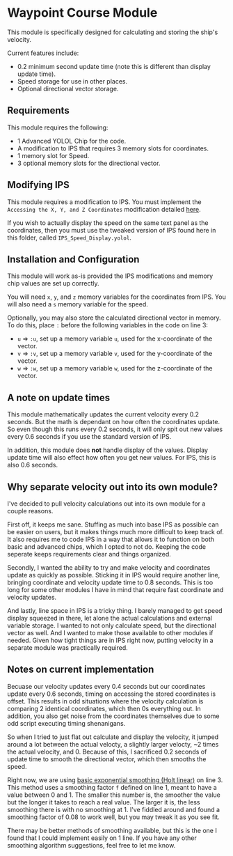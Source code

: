# Waypoint Course Module

This module is specifically designed for calculating and storing the ship's velocity.

Current features include:

- 0.2 minimum second update time (note this is different than display update time).
- Speed storage for use in other places.
- Optional directional vector storage.

## Requirements

This module requires the following:

- 1 Advanced YOLOL Chip for the code.
- A modification to IPS that requires 3 memory slots for coordinates.
- 1 memory slot for Speed.
- 3 optional memory slots for the directional vector.

## Modifying IPS

This module requires a modification to IPS. You must implement the `Accessing the X, Y, and Z Coordinates` modification detailed [here](https://github.com/Tmktahu/IPS/tree/main/Modules).

If you wish to actually display the speed on the same text panel as the coordinates, then you must use the tweaked version of IPS found here in this folder, called `IPS_Speed_Display.yolol`.

## Installation and Configuration

This module will work as-is provided the IPS modifications and memory chip values are set up correctly.

You will need `x`, `y`, and `z` memory variables for the coordinates from IPS. You will also need a `s` memory variable for the speed.

Optionally, you may also store the calculated directional vector in memory. To do this, place `:` before the following variables in the code on line 3:

- `u` => `:u`, set up a memory variable `u`, used for the x-coordinate of the vector.
- `v` => `:v`, set up a memory variable `v`, used for the y-coordinate of the vector.
- `w` => `:w`, set up a memory variable `w`, used for the z-coordinate of the vector.

## A note on update times

This module mathematically updates the current velocity every 0.2 seconds. But the math is dependant on how often the coordinates update. So even though this runs every 0.2 seconds, it will only spit out new values every 0.6 seconds if you use the standard version of IPS.

In addition, this module does **not** handle display of the values. Display update time will also effect how often you get new values. For IPS, this is also 0.6 seconds.

## Why separate velocity out into its own module?

I've decided to pull velocity calculations out into its own module for a couple reasons.

First off, it keeps me sane. Stuffing as much into base IPS as possible can be easier on users, but it makes things much more difficult to keep track of. It also requires me to code IPS in a way that allows it to function on both basic and advanced chips, which I opted to not do. Keeping the code seperate keeps requirements clear and things organized.

Secondly, I wanted the ability to try and make velocity and coordinates update as quickly as possible. Sticking it in IPS would require another line, bringing coordinate and velocity update time to 0.8 seconds. This is too long for some other modules I have in mind that require fast coordinate and velocity updates.

And lastly, line space in IPS is a tricky thing. I barely managed to get speed display squeezed in there, let alone the actual calculations and external variable storage. I wanted to not only calculate speed, but the directional vector as well. And I wanted to make those available to other modules if needed. Given how tight things are in IPS right now, putting velocity in a separate module was practically required.

## Notes on current implementation

Becuase our velocity updates every 0.4 seconds but our coordinates update every 0.6 seconds, timing on accessing the stored coordinates is offset. This results in odd situations where the velocity calculation is comparing 2 identical coordinates, which then 0s everything out. In addition, you also get noise from the coordinates themselves due to some odd script executing timing shenanigans.

So when I tried to just flat out calculate and display the velocity, it jumped around a lot between the actual velocty, a slightly larger velocty, ~2 times the actual velocity, and 0. Because of this, I sacrificed 0.2 seconds of update time to smooth the directional vector, which then smooths the speed.

Right now, we are using [basic exponential smoothing (Holt linear)](https://en.wikipedia.org/wiki/Exponential_smoothing%23Basic_%28simple%29_exponential_smoothing_%28Holt_linear%29) on line 3. This method uses a smoothing factor `f` defined on line 1, meant to have a value between 0 and 1. The smaller this number is, the smoother the value but the longer it takes to reach a real value. The larger it is, the less smoothing there is with no smoothing at 1. I've fiddled around and found a smoothing factor of 0.08 to work well, but you may tweak it as you see fit.

There may be better methods of smoothing available, but this is the one I found that I could implement easily on 1 line. If you have any other smoothing algorithm suggestions, feel free to let me know.
